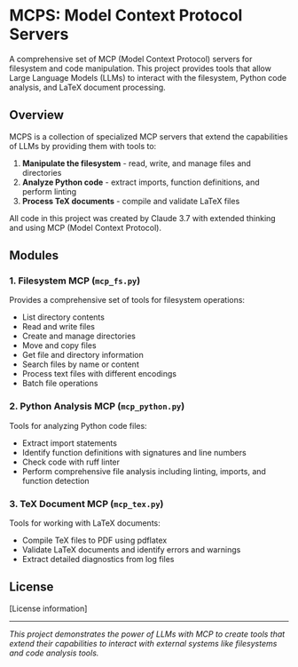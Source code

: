 # MCPS: Model Context Protocol Servers

A comprehensive set of MCP (Model Context Protocol) servers for filesystem and code manipulation. This project provides tools that allow Large Language Models (LLMs) to interact with the filesystem, Python code analysis, and LaTeX document processing.

## Overview

MCPS is a collection of specialized MCP servers that extend the capabilities of LLMs by providing them with tools to:

1. **Manipulate the filesystem** - read, write, and manage files and directories
2. **Analyze Python code** - extract imports, function definitions, and perform linting
3. **Process TeX documents** - compile and validate LaTeX files

All code in this project was created by Claude 3.7 with extended thinking and using MCP (Model Context Protocol).

## Modules

### 1. Filesystem MCP (`mcp_fs.py`)

Provides a comprehensive set of tools for filesystem operations:

- List directory contents
- Read and write files
- Create and manage directories
- Move and copy files
- Get file and directory information
- Search files by name or content
- Process text files with different encodings
- Batch file operations

### 2. Python Analysis MCP (`mcp_python.py`)

Tools for analyzing Python code files:

- Extract import statements
- Identify function definitions with signatures and line numbers
- Check code with ruff linter
- Perform comprehensive file analysis including linting, imports, and function detection

### 3. TeX Document MCP (`mcp_tex.py`)

Tools for working with LaTeX documents:

- Compile TeX files to PDF using pdflatex
- Validate LaTeX documents and identify errors and warnings
- Extract detailed diagnostics from log files

## License

[License information]

---

*This project demonstrates the power of LLMs with MCP to create tools that extend their capabilities to interact with external systems like filesystems and code analysis tools.*